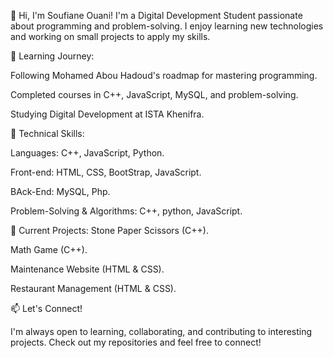 👋 Hi, I'm Soufiane Ouani!
I'm a Digital Development Student passionate about programming and problem-solving. I enjoy learning new technologies and working on small projects to apply my skills.

🔹 Learning Journey:

Following Mohamed Abou Hadoud's roadmap for mastering programming.

Completed courses in C++, JavaScript, MySQL, and problem-solving.

Studying Digital Development at ISTA Khenifra.


🔹 Technical Skills:

Languages: C++, JavaScript, Python.

Front-end: HTML, CSS, BootStrap, JavaScript.

BAck-End: MySQL, Php.

Problem-Solving & Algorithms: C++, python, JavaScript.


🔹 Current Projects:
Stone Paper Scissors (C++).

Math Game (C++).

Maintenance Website (HTML & CSS).

Restaurant Management (HTML & CSS).


📫 Let's Connect!

I'm always open to learning, collaborating, and contributing to interesting projects. Check out my repositories and feel free to connect!

<!---
SoufianeOuani/SoufianeOuani is a ✨ special ✨ repository because its `README.md` (this file) appears on your GitHub profile.
You can click the Preview link to take a look at your changes.
--->
